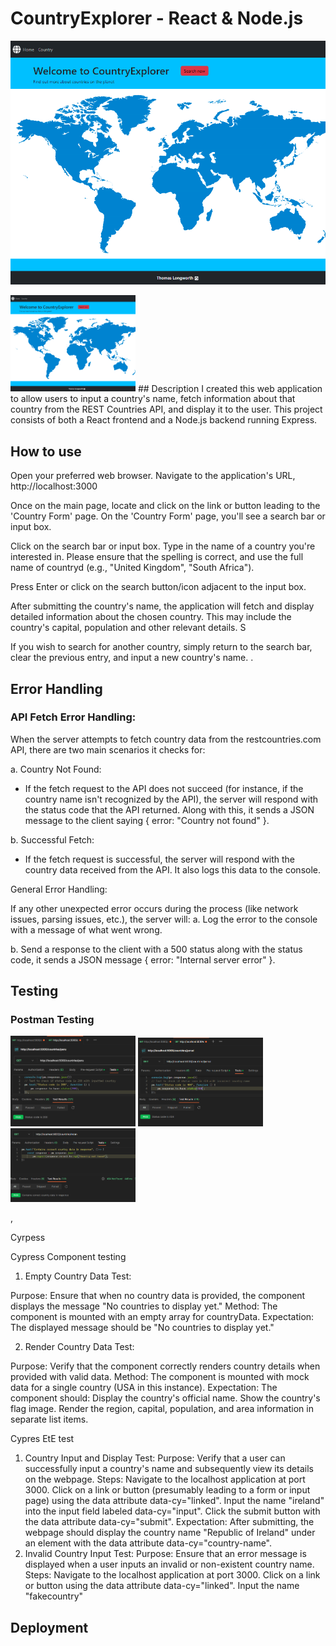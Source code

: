 # CountryExplorer - React & Node.js 
![alt text](src/assets/images/main.png)

<img src="src/assets/images/main.png" alt="drawing" width="200"/>
## Description
I created this web application to allow users to input a country's name, fetch information about that country from the REST Countries API, and display it to the user. This project consists of both a React frontend and a Node.js backend running Express.

## How to use

Open your preferred web browser.
Navigate to the application's URL, http://localhost:3000 

Once on the main page, locate and click on the link or button leading to the 'Country Form' page.
On the 'Country Form' page, you'll see a search bar or input box.


Click on the search bar or input box.
Type in the name of a country you're interested in. Please ensure that the spelling is correct, and use the full name of countryd (e.g., "United Kingdom", "South Africa").

Press Enter or click on the search button/icon adjacent to the input box.


After submitting the country's name, the application will fetch and display detailed information about the chosen country. This may include the country's capital, population and other relevant details.
S

If you wish to search for another country, simply return to the search bar, clear the previous entry, and input a new country's name.
.






















## Error Handling

### API Fetch Error Handling:

When the server attempts to fetch country data from the restcountries.com API, there are two main scenarios it checks for:

a. Country Not Found:
- If the fetch request to the API does not succeed (for instance, if the country name isn't recognized by the API), the server will respond with the status code that the API returned. Along with this, it sends a JSON message to the client saying { error: "Country not found" }.

b. Successful Fetch:
- If the fetch request is successful, the server will respond with the country data received from the API. It also logs this data to the console.

General Error Handling:

If any other unexpected error occurs during the process (like network issues, parsing issues, etc.), the server will:
a. Log the error to the console with a message of what went wrong.

b. Send a response to the client with a 500 status along with the status code, it sends a JSON message { error: "Internal server error" }.













## Testing

### Postman Testing

<img src="src/assets/images/test200.png" alt="drawing" width="200"/>
<img src="src/assets/images/test404.png" alt="drawing" width="200"/>
<img src="src/assets/images/collection.png" alt="drawing" width="200"/>

,
<br>

Cyrpess

Cypress Component testing



1. Empty Country Data Test:

Purpose: Ensure that when no country data is provided, the component displays the message "No countries to display yet."
Method: The component is mounted with an empty array for countryData.
Expectation: The displayed message should be "No countries to display yet."

2. Render Country Data Test:

Purpose: Verify that the component correctly renders country details when provided with valid data.
Method: The component is mounted with mock data for a single country (USA in this instance).
Expectation: The component should:
Display the country's official name.
Show the country's flag image.
Render the region, capital, population, and area information in separate list items.














Cypres EtE test


1. Country Input and Display Test:
Purpose: Verify that a user can successfully input a country's name and subsequently view its details on the webpage.
Steps:
Navigate to the localhost application at port 3000.
Click on a link or button (presumably leading to a form or input page) using the data attribute data-cy="linked".
Input the name "ireland" into the input field labeled data-cy="input".
Click the submit button with the data attribute data-cy="submit".
Expectation: After submitting, the webpage should display the country name "Republic of Ireland" under an element with the data attribute data-cy="country-name".
2. Invalid Country Input Test:
Purpose: Ensure that an error message is displayed when a user inputs an invalid or non-existent country name.
Steps:
Navigate to the localhost application at port 3000.
Click on a link or button using the data attribute data-cy="linked".
Input the name "fakecountry"










## Deployment